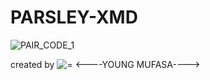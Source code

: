 # PARSLEY-XMD 

![PAIR_CODE_1](https://files.catbox.moe/vlvlqz.jpg)




created by 
![=](https://files.catbox.moe/essd0m.jpg)
   <----YOUNG MUFASA---->
